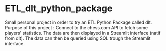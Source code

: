 # ETL_dlt_python_package
Small personal project in order to try an ETL Python Package called dlt. 
Purpose of this project : Connect to the chess.com API to fetch some players' statistics.
The data are then displayed in a Streamlit interface (natif from dlt). The data can then be queried using SQL trough the Streamlit interface.
